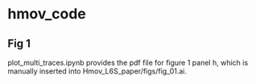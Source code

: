 # hmov_code

## Fig 1  
plot_multi_traces.ipynb provides the pdf file for figure 1 panel h, which is manually inserted 
into Hmov_L6S_paper/figs/fig_01.ai.